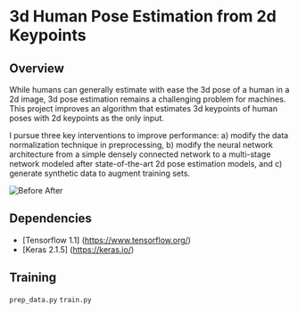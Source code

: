 # 3d Human Pose Estimation from 2d Keypoints

## Overview

While humans can generally estimate with ease the 3d pose of a human in a 2d image, 3d pose estimation remains a challenging problem for machines. This project improves an algorithm that estimates 3d keypoints of human poses with 2d keypoints as the only input.

I pursue three key interventions to improve performance: a) modify the data normalization technique in preprocessing, b) modify the neural network architecture from a simple densely connected network to a multi-stage network modeled after state-of-the-art 2d pose estimation models, and c) generate synthetic data to augment training sets.

![Before After](https://github.com/DenisTome/Lifting-from-the-Deep-release/tree/present/utils/pose_before_after.png)

## Dependencies
- [Tensorflow 1.1] (https://www.tensorflow.org/)
- [Keras 2.1.5] (https://keras.io/)  

## Training

`prep_data.py`
`train.py`
